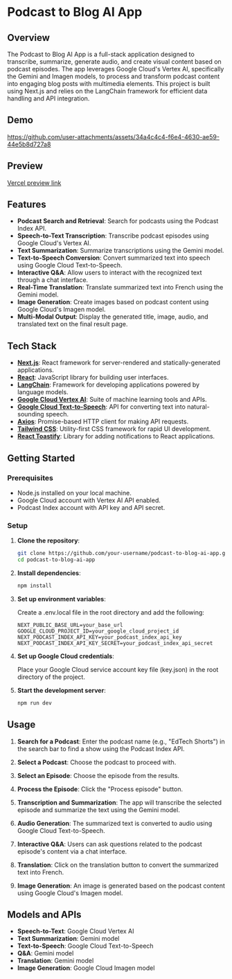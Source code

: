 # Podcast to Blog AI App

## Overview

The Podcast to Blog AI App is a full-stack application designed to transcribe, summarize, generate audio, and create visual content based on podcast episodes. The app leverages Google Cloud's Vertex AI, specifically the Gemini and Imagen models, to process and transform podcast content into engaging blog posts with multimedia elements. This project is built using Next.js and relies on the LangChain framework for efficient data handling and API integration.

## Demo

https://github.com/user-attachments/assets/34a4c4c4-f6e4-4630-ae59-44e5b8d727a8

## Preview

[Vercel preview link](https://genkit-vertex-ai.vercel.app/)

## Features

- **Podcast Search and Retrieval**: Search for podcasts using the Podcast Index API.
- **Speech-to-Text Transcription**: Transcribe podcast episodes using Google Cloud's Vertex AI.
- **Text Summarization**: Summarize transcriptions using the Gemini model.
- **Text-to-Speech Conversion**: Convert summarized text into speech using Google Cloud Text-to-Speech.
- **Interactive Q&A**: Allow users to interact with the recognized text through a chat interface.
- **Real-Time Translation**: Translate summarized text into French using the Gemini model.
- **Image Generation**: Create images based on podcast content using Google Cloud's Imagen model.
- **Multi-Modal Output**: Display the generated title, image, audio, and translated text on the final result page.

## Tech Stack

- **[Next.js](https://nextjs.org/)**: React framework for server-rendered and statically-generated applications.
- **[React](https://reactjs.org/)**: JavaScript library for building user interfaces.
- **[LangChain](https://github.com/hwchase17/langchain)**: Framework for developing applications powered by language models.
- **[Google Cloud Vertex AI](https://cloud.google.com/vertex-ai)**: Suite of machine learning tools and APIs.
- **[Google Cloud Text-to-Speech](https://cloud.google.com/text-to-speech)**: API for converting text into natural-sounding speech.
- **[Axios](https://axios-http.com/)**: Promise-based HTTP client for making API requests.
- **[Tailwind CSS](https://tailwindcss.com/)**: Utility-first CSS framework for rapid UI development.
- **[React Toastify](https://fkhadra.github.io/react-toastify/)**: Library for adding notifications to React applications.

## Getting Started

### Prerequisites

- Node.js installed on your local machine.
- Google Cloud account with Vertex AI API enabled.
- Podcast Index account with API key and API secret.

### Setup

1. **Clone the repository**:

	```bash
	git clone https://github.com/your-username/podcast-to-blog-ai-app.git
	cd podcast-to-blog-ai-app
	```
2. **Install dependencies**:

	```bash
	npm install
	```

3. **Set up environment variables**:

	Create a .env.local file in the root directory and add the following:

	```
	NEXT_PUBLIC_BASE_URL=your_base_url
	GOOGLE_CLOUD_PROJECT_ID=your_google_cloud_project_id
	NEXT_PODCAST_INDEX_API_KEY=your_podcast_index_api_key
	NEXT_PODCAST_INDEX_API_KEY_SECRET=your_podcast_index_api_secret
	```

4. **Set up Google Cloud credentials**:

	Place your Google Cloud service account key file (key.json) in the root directory of the project.

5. **Start the development server**:

	```bash
	npm run dev
	```

## Usage

1. **Search for a Podcast**: Enter the podcast name (e.g., "EdTech Shorts") in the search bar to find a show using the Podcast Index API.

2. **Select a Podcast**: Choose the podcast to proceed with.

3. **Select an Episode**: Choose the episode from the results.

4. **Process the Episode**: Click the "Process episode" button.

5. **Transcription and Summarization**: The app will transcribe the selected episode and summarize the text using the Gemini model.

6. **Audio Generation**: The summarized text is converted to audio using Google Cloud Text-to-Speech.

7. **Interactive Q&A**: Users can ask questions related to the podcast episode's content via a chat interface.

8. **Translation**: Click on the translation button to convert the summarized text into French.

9. **Image Generation**: An image is generated based on the podcast content using Google Cloud's Imagen model.

## Models and APIs

- **Speech-to-Text**: Google Cloud Vertex AI
- **Text Summarization**: Gemini model
- **Text-to-Speech**: Google Cloud Text-to-Speech
- **Q&A**: Gemini model
- **Translation**: Gemini model
- **Image Generation**: Google Cloud Imagen model
